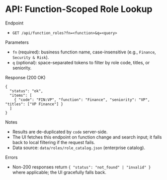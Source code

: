 # API: Function-Scoped Role Lookup

Endpoint
- `GET /api/function_roles?fn=<function>&q=<query>`

Parameters
- `fn` (required): business function name, case-insensitive (e.g., `Finance`, `Security & Risk`).
- `q` (optional): space-separated tokens to filter by role code, titles, or seniority.

Response (200 OK)
```
{
  "status": "ok",
  "items": [
    { "code": "FIN:VP", "function": "Finance", "seniority": "VP", "titles": ["VP Finance"] }
  ]
}
```

Notes
- Results are de-duplicated by `code` server-side.
- The UI fetches this endpoint on function change and search input; it falls back to local filtering if the request fails.
- Data source: `data/roles/role_catalog.json` (enterprise catalog).

Errors
- Non-200 responses return `{ "status": "not_found" | "invalid" }` where applicable; the UI gracefully falls back.

